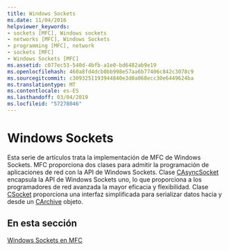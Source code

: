 ```yaml
---
title: Windows Sockets
ms.date: 11/04/2016
helpviewer_keywords:
- sockets [MFC], Windows sockets
- networks [MFC], Windows Sockets
- programming [MFC], network
- sockets [MFC]
- Windows Sockets [MFC]
ms.assetid: c077ec53-540d-4bfb-a1e0-bd6482ab9e19
ms.openlocfilehash: 460a8fd4dcb0bb998e57aa6b77406c842c3078c9
ms.sourcegitcommit: c3093251193944840e3d0a068ecc30e6449624ba
ms.translationtype: MT
ms.contentlocale: es-ES
ms.lasthandoff: 03/04/2019
ms.locfileid: "57278046"
---
```

# <a name="windows-sockets"></a>Windows Sockets

Esta serie de artículos trata la implementación de MFC de Windows Sockets. MFC proporciona dos clases para admitir la programación de aplicaciones de red con la API de Windows Sockets. Clase [CAsyncSocket](../mfc/reference/casyncsocket-class.md) encapsula la API de Windows Sockets uno, lo que proporciona a los programadores de red avanzada la mayor eficacia y flexibilidad. Clase [CSocket](../mfc/reference/csocket-class.md) proporciona una interfaz simplificada para serializar datos hacia y desde un [CArchive](../mfc/reference/carchive-class.md) objeto.

## <a name="in-this-section"></a>En esta sección

[Windows Sockets en MFC](../mfc/windows-sockets-in-mfc.md)
